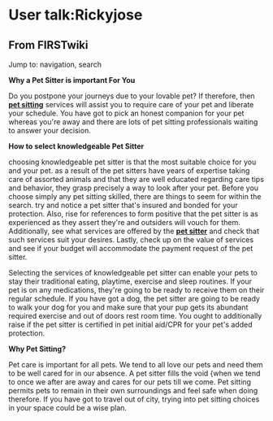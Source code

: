 # User talk:Rickyjose

## From FIRSTwiki

Jump to: navigation, search

**Why a Pet Sitter is important For You**

Do you postpone your journeys due to your lovable pet? If therefore, then **[pet sitting](http://www.petsitting.com/ "http://www.petsitting.com/")** services will assist you to require care of your pet and liberate your schedule. You have got to pick an honest companion for your pet whereas you're away and there are lots of pet sitting professionals waiting to answer your decision.

**How to select knowledgeable Pet Sitter**

choosing knowledgeable pet sitter is that the most suitable choice for you and your pet. as a result of the pet sitters have years of expertise taking care of assorted animals and that they are well educated regarding care tips and behavior, they grasp precisely a way to look after your pet. Before you choose simply any pet sitting skilled, there are things to seem for within the search. try and notice a pet sitter that's insured and bonded for your protection. Also, rise for references to form positive that the pet sitter is as experienced as they assert they're and outsiders will vouch for them. Additionally, see what services are offered by the **[pet sitter](http://www.petsitting.com/ "http://www.petsitting.com/")** and check that such services suit your desires. Lastly, check up on the value of services and see if your budget will accommodate the payment request of the pet sitter.

Selecting the services of knowledgeable pet sitter can enable your pets to stay their traditional eating, playtime, exercise and sleep routines. If your pet is on any medications, they're going to be ready to receive them on their regular schedule. If you have got a dog, the pet sitter are going to be ready to walk your dog for you and make sure that your pup gets its abundant required exercise and out of doors rest room time. You ought to additionally raise if the pet sitter is certified in pet initial aid/CPR for your pet's added protection.

**Why Pet Sitting?**

Pet care is important for all pets. We tend to all love our pets and need them to be well cared for in our absence. A pet sitter fills the void {when we tend to once we after are away and cares for our pets till we come. Pet sitting permits pets to remain in their own surroundings and feel safe when doing therefore. If you have got to travel out of city, trying into pet sitting choices in your space could be a wise plan.
